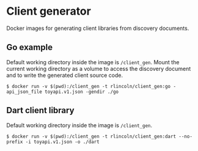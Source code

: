 # Client generator

Docker images for generating client libraries from discovery documents.

## Go example

Default working directory inside the image is `/client_gen`. Mount the current
working directory as a volume to access the discovery document and to write the
generated client source code.

    $ docker run -v $(pwd):/client_gen -t rlincoln/client_gen:go -api_json_file toyapi.v1.json -gendir ./go

## Dart client library

Default working directory inside the image is `/client_gen`.

    $ docker run -v $(pwd):/client_gen -t rlincoln/client_gen:dart --no-prefix -i toyapi.v1.json -o ./dart
